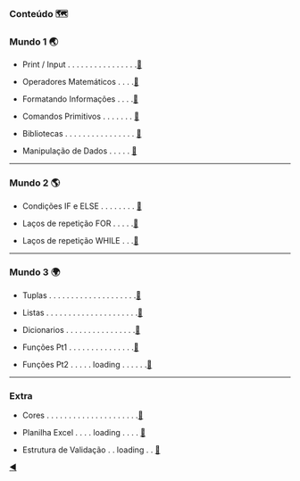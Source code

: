### Conteúdo :world_map:

### Mundo 1 :earth_asia:

* Print / Input . . . . . . . . . . . . . . . .[:link:](https://github.com/duartecgustavo/Python-Progress/blob/master/conteudo/1.0-print-input.md)

* Operadores Matemáticos . . . .[:link:](https://github.com/duartecgustavo/Python-Progress/blob/master/conteudo/1.1-operadores.md)

* Formatando Informações . . . .[:link:](https://github.com/duartecgustavo/Python-Progress/blob/master/conteudo/1.2-format-infos.md)

* Comandos Primitivos . . . . . . . [:link:](https://github.com/duartecgustavo/Python-Progress/blob/master/conteudo/1.3-comandos-primitivos.md)

* Bibliotecas . . . . . . . . . . . . . . . . [:link:](https://github.com/duartecgustavo/Python-Progress/blob/master/conteudo/1.4-bibliotecas.md)

* Manipulação de Dados . . . . . [:link:](https://github.com/duartecgustavo/Python-Progress/blob/master/conteudo/1.5-analise-de-dados.md)

---
### Mundo 2 :earth_americas:

* Condições IF e ELSE . . . . . . . . [:link:](https://github.com/duartecgustavo/Python-Progress/blob/master/conteudo/1.6-condi%C3%A7%C3%B5es-if-else.md)

* Laços de repetição FOR . . . . .[:link:](https://github.com/duartecgustavo/Python-Progress/blob/master/conteudo/2.0-la%C3%A7o-for.md)

* Laços de repetição WHILE . . .[:link:](https://github.com/duartecgustavo/Python-Progress/blob/master/conteudo/2.1-la%C3%A7o-while.md)

---
### Mundo 3 :earth_africa:

* Tuplas . . . . . . . . . . . . . . . . . . . .[:link:](https://github.com/duartecgustavo/Python-Progress/blob/master/conteudo/3-tuplas.md)

* Listas . . . . . . . . . . . . . . . . . . . . .[:link:](https://github.com/duartecgustavo/Python-Progress/blob/master/conteudo/3.1-listas.md)

* Dicionarios . . . . . . .  .  . .  . .  . . . .[:link:](https://github.com/duartecgustavo/Python-Progress/blob/master/conteudo/3.2-dicionarios.md)

* Funções Pt1 . . . . . . . . . . . . . . .[:link:](https://github.com/duartecgustavo/Python-Progress/blob/master/conteudo/3.3-fun%C3%A7%C3%B5es.md)

* Funções Pt2 . . . . . loading . . . . . .[:link:](https://github.com/ikatyang/emoji-cheat-sheet#person-sport)

---
### Extra

* Cores . . . . . . . . . . . . . . . . . . . . .[:link:](https://github.com/duartecgustavo/Python-Progress/blob/master/conteudo/EXTRA%20-%20CORES.md)

* Planilha Excel . . . . loading . . . . [:link:](https://github.com/duartecgustavo/PythonProgress/blob/master/conteudo/EXTRA%20-%20BD%20EXCEL.py)

* Estrutura de Validação . . loading . . [:link:](https://github.com/duartecgustavo/PythonProgress/blob/master/conteudo/EXTRA%20-%20VALIDA%C3%87%C3%83O.md)

[:arrow_backward:](https://github.com/duartecgustavo/Python-Progress)
